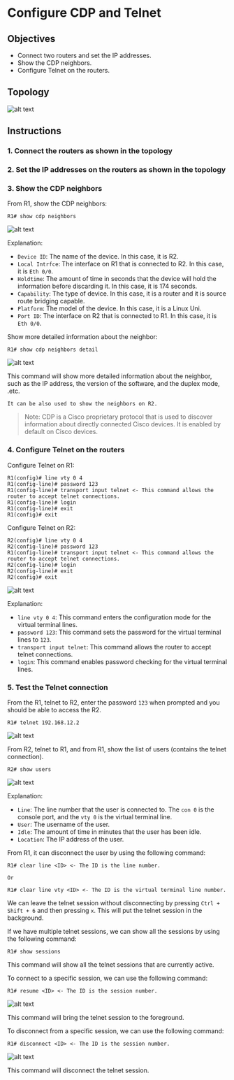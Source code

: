 # Configure CDP and Telnet

## Objectives

- Connect two routers and set the IP addresses.
- Show the CDP neighbors.
- Configure Telnet on the routers.

## Topology

![alt text](topo.png)

## Instructions

### 1. Connect the routers as shown in the topology

### 2. Set the IP addresses on the routers as shown in the topology

### 3. Show the CDP neighbors

From R1, show the CDP neighbors:

```plaintext
R1# show cdp neighbors
```

![alt text](cdp_simple.png)

Explanation:

- `Device ID`: The name of the device. In this case, it is R2.
- `Local Intrfce`: The interface on R1 that is connected to R2. In this case, it is `Eth 0/0`.
- `Holdtime`: The amount of time in seconds that the device will hold the information before discarding it. In this case, it is 174 seconds.
- `Capability`: The type of device. In this case, it is a router and it is source route bridging capable.
- `Platform`: The model of the device. In this case, it is a Linux Uni.
- `Port ID`: The interface on R2 that is connected to R1. In this case, it is `Eth 0/0`.

Show more detailed information about the neighbor:

```plaintext
R1# show cdp neighbors detail
```

![alt text](cdp_detail.png)

This command will show more detailed information about the neighbor, such as the IP address, the version of the software, and the duplex mode, .etc.

`It can be also used to show the neighbors on R2.`

> Note: CDP is a Cisco proprietary protocol that is used to discover information about directly connected Cisco devices. It is enabled by default on Cisco devices.

### 4. Configure Telnet on the routers

Configure Telnet on R1:

```plaintext
R1(config)# line vty 0 4
R1(config-line)# password 123
R1(config-line)# transport input telnet <- This command allows the router to accept telnet connections.
R1(config-line)# login
R1(config-line)# exit
R1(config)# exit
```

Configure Telnet on R2:

```plaintext
R2(config)# line vty 0 4
R2(config-line)# password 123
R1(config-line)# transport input telnet <- This command allows the router to accept telnet connections.
R2(config-line)# login
R2(config-line)# exit
R2(config)# exit
```

![alt text](image.png)

Explanation:

- `line vty 0 4`: This command enters the configuration mode for the virtual terminal lines.
- `password 123`: This command sets the password for the virtual terminal lines to `123`.
- `transport input telnet`: This command allows the router to accept telnet connections.
- `login`: This command enables password checking for the virtual terminal lines.

### 5. Test the Telnet connection

From the R1, telnet to R2, enter the password `123` when prompted and you should be able to access the R2.

```plaintext
R1# telnet 192.168.12.2
```

![alt text](telnet_connect.png)

From R2, telnet to R1, and from R1, show the list of users (contains the telnet connection).

```plaintext
R2# show users
```

![alt text](show_user.png)

Explanation:

- `Line`: The line number that the user is connected to. The `con 0` is the console port, and the `vty 0` is the virtual terminal line.
- `User`: The username of the user.
- `Idle`: The amount of time in minutes that the user has been idle.
- `Location`: The IP address of the user.

From R1, it can disconnect the user by using the following command:

```plaintext
R1# clear line <ID> <- The ID is the line number.

Or

R1# clear line vty <ID> <- The ID is the virtual terminal line number.
```

We can leave the telnet session without disconnecting by pressing `Ctrl + Shift + 6` and then pressing `x`. This will put the telnet session in the background.

If we have multiple telnet sessions, we can show all the sessions by using the following command:

```plaintext
R1# show sessions
```

This command will show all the telnet sessions that are currently active.

To connect to a specific session, we can use the following command:

```plaintext
R1# resume <ID> <- The ID is the session number.
```

![alt text](session_resume.png)

This command will bring the telnet session to the foreground.

To disconnect from a specific session, we can use the following command:

```plaintext
R1# disconnect <ID> <- The ID is the session number.
```

![alt text](disconnect_session.png)

This command will disconnect the telnet session.
